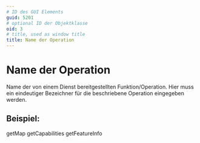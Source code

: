 ```yaml
---
# ID des GUI Elements
guid: 5201
# optional ID der Objektklasse
oid: 3
# title, used as window title
title: Name der Operation
---
```


# Name der Operation

Name der von einem Dienst bereitgestellten Funktion/Operation. Hier muss ein eindeutiger Bezeichner für die beschriebene Operation eingegeben werden.

## Beispiel:

getMap getCapabilities getFeatureInfo
